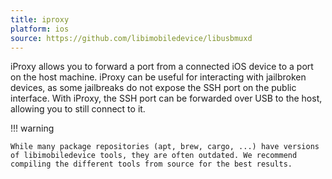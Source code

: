 ```yaml
---
title: iproxy
platform: ios
source: https://github.com/libimobiledevice/libusbmuxd
---
```


iProxy allows you to forward a port from a connected iOS device to a port on the host machine. iProxy can be useful for interacting with jailbroken devices, as some jailbreaks do not expose the SSH port on the public interface. With iProxy, the SSH port can be forwarded over USB to the host, allowing you to still connect to it.

!!! warning

    While many package repositories (apt, brew, cargo, ...) have versions of libimobiledevice tools, they are often outdated. We recommend compiling the different tools from source for the best results.
